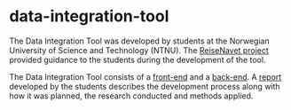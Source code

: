 # data-integration-tool
The Data Integration Tool was developed by students at the Norwegian University of Science and Technology (NTNU). The [ReiseNavet project](https://reisenavet.no/) provided guidance to the students during the development of the tool. 

The Data Integration Tool consists of a [front-end](https://github.com/ReiseNavet/data-integration-tool-frontend) and a [back-end](https://github.com/ReiseNavet/data-integration-tool-backend). A [report](https://github.com/ReiseNavet/data-integration-tool-report) developed by the students describes the development process along with how it was planned, the research conducted and methods applied.  
